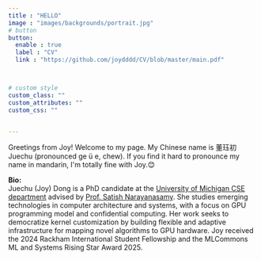 ```yaml
---
title : "HELLO"
image : "images/backgrounds/portrait.jpg"
# button
button:
  enable : true
  label : "CV"
  link : "https://github.com/joydddd/CV/blob/master/main.pdf"



# custom style
custom_class: "" 
custom_attributes: "" 
custom_css: ""


---
```

Greetings from Joy! Welcome to my page. My Chinese name is 董珏初 Juechu (pronounced ge ü e, chew). If you find it hard to pronounce my name in mandarin, I'm totally fine with Joy.😊 <br>

**Bio:**<br>
Juechu (Joy) Dong is a PhD candidate at the <a href="https://cse.engin.umich.edu/"> University of Michigan CSE department</a> advised by <a href="https://web.eecs.umich.edu/~nsatish/">Prof. Satish Narayanasamy</a>. She studies emerging technologies in computer architecture and systems, with a focus on GPU programming model and confidential computing. Her work seeks to democratize kernel customization by building flexible and adaptive infrastructure for mapping novel algorithms to GPU hardware. Joy received the 2024 Rackham International Student Fellowship and the MLCommons ML and Systems Rising Star Award 2025.
